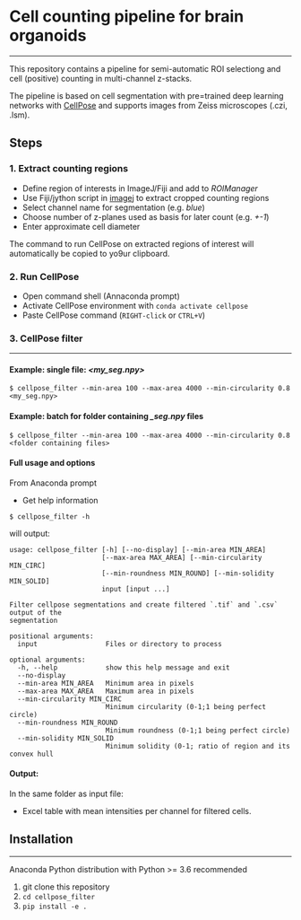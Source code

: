 # Cell counting pipeline for brain organoids
---
This repository contains a pipeline for semi-automatic ROI selectiong and cell (positive) counting in multi-channel z-stacks.

The pipeline is based on cell segmentation with pre=trained deep learning networks with [CellPose](http://www.cellpose.org/) and supports images from Zeiss microscopes (.czi, .lsm).


 ## Steps
 ### 1. Extract counting regions
 * Define region of interests in ImageJ/Fiji and add to *ROIManager*
 * Use Fiji/jython script in [imagej](./imagej/README.md) to extract cropped counting regions
 * Select channel name for segmentation (e.g. *blue*)
 * Choose number of z-planes used as basis for later count (e.g. *+-1*)
 * Enter approximate cell diameter

 The command to run CellPose on extracted regions of interest will automatically be copied to yo9ur clipboard.

 ### 2. Run CellPose
 * Open command shell (Annaconda prompt)
 * Activate CellPose environment with `conda activate cellpose`
 * Paste CellPose command (`RIGHT-click` or `CTRL+V`)

### 3. CellPose filter
---

#### Example: single file: *<my_seg.npy>*
`$ cellpose_filter --min-area 100 --max-area 4000 --min-circularity 0.8 <my_seg.npy>`

#### Example: batch for folder containing *_seg.npy* files
`$ cellpose_filter --min-area 100 --max-area 4000 --min-circularity 0.8 <folder containing files>`

#### Full usage and options
From Anaconda prompt

* Get help information
```
$ cellpose_filter -h
```
will output:

```
usage: cellpose_filter [-h] [--no-display] [--min-area MIN_AREA]
                       [--max-area MAX_AREA] [--min-circularity MIN_CIRC]
                       [--min-roundness MIN_ROUND] [--min-solidity MIN_SOLID]
                       input [input ...]

Filter cellpose segmentations and create filtered `.tif` and `.csv` output of the
segmentation

positional arguments:
  input                 Files or directory to process

optional arguments:
  -h, --help            show this help message and exit
  --no-display
  --min-area MIN_AREA   Minimum area in pixels
  --max-area MAX_AREA   Maximum area in pixels
  --min-circularity MIN_CIRC
                        Minimum circularity (0-1;1 being perfect circle)
  --min-roundness MIN_ROUND
                        Minimum roundness (0-1;1 being perfect circle)
  --min-solidity MIN_SOLID
                        Minimum solidity (0-1; ratio of region and its convex hull
```


#### Output:
In the same folder as input file:
* Excel table with mean intensities per channel for filtered cells.


## Installation
---
Anaconda Python distribution with Python >= 3.6 recommended

1. git clone this repository
2. `cd cellpose_filter`
3. `pip install -e .`